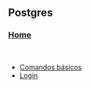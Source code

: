 ## Postgres

### [Home](../../index.md)
<br/>

- [Comandos básicos](dicas/comandos-basicos.md)
- [Login](dicas/login.md)
